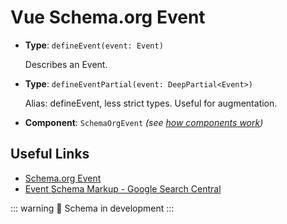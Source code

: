 # Vue Schema.org Event

- **Type**: `defineEvent(event: Event)`

  Describes an Event.

- **Type**: `defineEventPartial(event: DeepPartial<Event>)`

  Alias: defineEvent, less strict types. Useful for augmentation.

- **Component**: `SchemaOrgEvent` _(see [how components work](/components/))_

## Useful Links

- [Schema.org Event](https://schema.org/Event)
- [Event Schema Markup - Google Search Central](https://developers.google.com/search/docs/advanced/structured-data/event)

::: warning
🔨 Schema in development
:::
